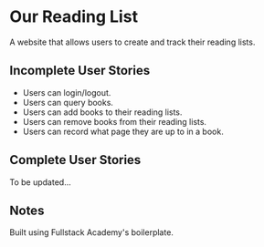 # Our Reading List

A website that allows users to create and track their reading lists.

## Incomplete User Stories

* Users can login/logout.
* Users can query books.
* Users can add books to their reading lists.
* Users can remove books from their reading lists.
* Users can record what page they are up to in a book.

## Complete User Stories

To be updated...

## Notes

Built using Fullstack Academy's boilerplate.
